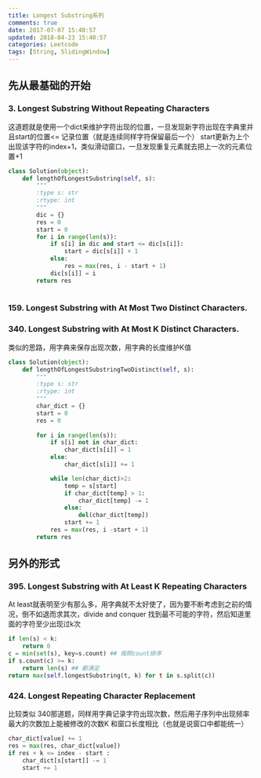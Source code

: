 ```yaml
---
title: Longest Substring系列
comments: true
date: 2017-07-07 15:40:57
updated: 2018-04-23 15:40:57
categories: Leetcode	
tags: [String, SlidingWindow]
---
```

## 先从最基础的开始
### 3. Longest Substring Without Repeating Characters  
这道题就是使用一个dict来维护字符出现的位置，一旦发现新字符出现在字典里并且start的位置<= 记录位置（就是连续同样字符保留最后一个） start更新为上个出现该字符的index+1，类似滑动窗口，一旦发现重复元素就去把上一次的元素位置+1

```python
class Solution(object):
    def lengthOfLongestSubstring(self, s):
        """
        :type s: str
        :rtype: int
        """
        dic = {}
        res = 0
        start = 0
        for i in range(len(s)):
            if s[i] in dic and start <= dic[s[i]]:
                start = dic[s[i]] + 1
            else:
                res = max(res, i - start + 1)
            dic[s[i]] = i
        return res
        
```

### 159. Longest Substring with At Most Two Distinct Characters.  
### 340. Longest Substring with At Most K Distinct Characters.  
类似的思路，用字典来保存出现次数，用字典的长度维护K值

```python
class Solution(object):
    def lengthOfLongestSubstringTwoDistinct(self, s):
        """
        :type s: str
        :rtype: int
        """
        char_dict = {}
        start = 0
        res = 0
        
        for i in range(len(s)):
            if s[i] not in char_dict:
                char_dict[s[i]] = 1
            else:
                char_dict[s[i]] += 1

            while len(char_dict)>2:
                temp = s[start]
                if char_dict[temp] > 1:
                    char_dict[temp] -= 1
                else:
                    del(char_dict[temp])
                start += 1
            res = max(res, i -start + 1)
        return res
```
<!--more-->
## 另外的形式
### 395. Longest Substring with At Least K Repeating Characters  
At least就表明至少有那么多，用字典就不太好使了，因为要不断考虑到之前的情况，倒不如退而求其次，divide and conquer 找到最不可能的字符，然后知道里面的字符至少出现过k次

```python
if len(s) < k:
    return 0
c = min(set(s), key=s.count) ## 按照count排序
if s.count(c) >= k:
    return len(s) ## 都满足
return max(self.longestSubstring(t, k) for t in s.split(c))
```

### 424. Longest Repeating Character Replacement
比较类似 340那道题，同样用字典记录字符出现次数，然后用子序列中出现频率最大的次数加上能被修改的次数K 和窗口长度相比（也就是说窗口中都能统一）

```python
char_dict[value] += 1
res = max(res, char_dict[value])
if res + k <= index - start :
    char_dict[s[start]] -= 1
    start += 1
```